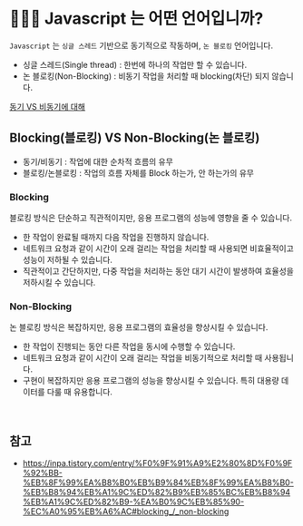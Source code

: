 # 💁🏻‍♂️ Javascript 는 어떤 언어입니까?
`Javascript` 는 `싱글 스레드` 기반으로 동기적으로 작동하며, `논 블로킹` 언어입니다.
- 싱글 스레드(Single thread) : 한번에 하나의 작업만 할 수 있습니다.
- 논 블로킹(Non-Blocking) : 비동기 작업을 처리할 때 blocking(차단) 되지 않습니다.

[동기 VS 비동기에 대해](/js/synchronous-asynchronous.md)

## Blocking(블로킹) VS Non-Blocking(논 블로킹)
- 동기/비동기 : 작업에 대한 순차적 흐름의 유무
- 블로킹/논블로킹 : 작업의 흐름 자체를 Block 하는가, 안 하는가의 유무

### Blocking
블로킹 방식은 단순하고 직관적이지만, 응용 프로그램의 성능에 영향을 줄 수 있습니다.
- 한 작업이 완료될 때까지 다음 작업을 진행하지 않습니다.
- 네트워크 요청과 같이 시간이 오래 걸리는 작업을 처리할 때 사용되면 비효율적이고 성능이 저하될 수 있습니다.
- 직관적이고 간단하지만, 다중 작업을 처리하는 동안 대기 시간이 발생하여 효율성을 저하시킬 수 있습니다.

### Non-Blocking
논 블로킹 방식은 복잡하지만, 응용 프로그램의 효율성을 향상시킬 수 있습니다.
- 한 작업이 진행되는 동안 다른 작업을 동시에 수행할 수 있습니다.
- 네트워크 요청과 같이 시간이 오래 걸리는 작업을 비동기적으로 처리할 때 사용됩니다.
- 구현이 복잡하지만 응용 프로그램의 성능을 향상시킬 수 있습니다. 특히 대용량 데이터를 다룰 때 유용합니다.

<br/>

## 참고
- https://inpa.tistory.com/entry/%F0%9F%91%A9%E2%80%8D%F0%9F%92%BB-%EB%8F%99%EA%B8%B0%EB%B9%84%EB%8F%99%EA%B8%B0-%EB%B8%94%EB%A1%9C%ED%82%B9%EB%85%BC%EB%B8%94%EB%A1%9C%ED%82%B9-%EA%B0%9C%EB%85%90-%EC%A0%95%EB%A6%AC#blocking_/_non-blocking